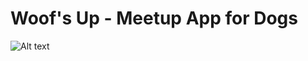 # Woof's Up - Meetup App for Dogs

![Alt text](/relative/path/to/Screenshots/Woof'sUp1?raw=true "Main Menu")
